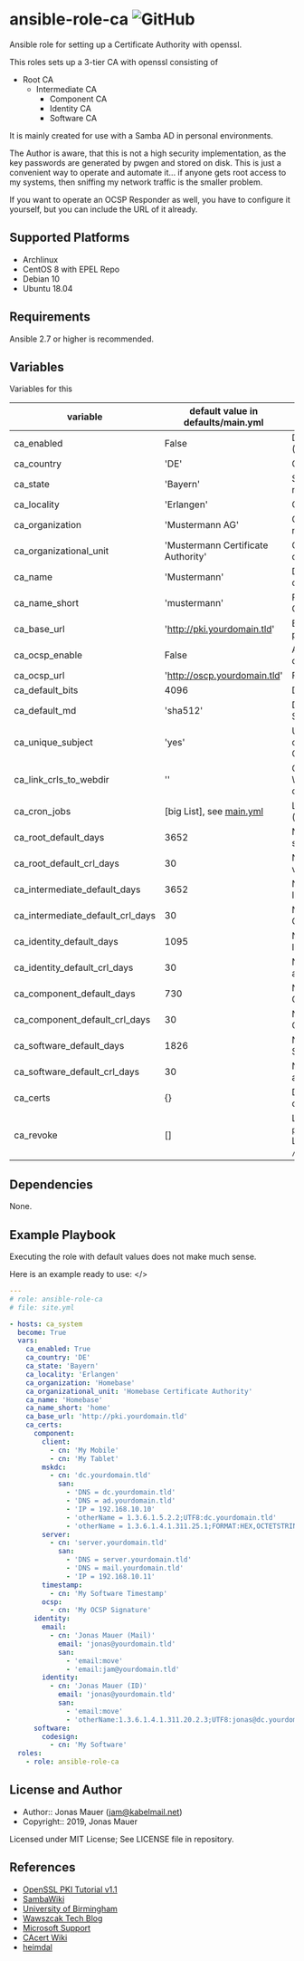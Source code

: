 # ansible-role-ca ![GitHub](https://img.shields.io/github/license/jam82/ansible-role-ca)

Ansible role for setting up a Certificate Authority with openssl.

This roles sets up a 3-tier CA with openssl consisting of

* Root CA
  * Intermediate CA
    * Component CA
    * Identity CA
    * Software CA

It is mainly created for use with a Samba AD in personal environments.

The Author is aware, that this is not a high security implementation, as the key passwords are generated by pwgen and stored on disk. This is just a convenient way to operate and automate it... if anyone gets root access to my systems, then sniffing my network traffic is the smaller problem.

If you want to operate an OCSP Responder as well, you have to configure it yourself, but you can include the URL of it already.

## Supported Platforms

* Archlinux
* CentOS 8 with EPEL Repo
* Debian 10
* Ubuntu 18.04

## Requirements

Ansible 2.7 or higher is recommended.

## Variables

Variables for this

| variable | default value in defaults/main.yml | description |
| -------- | ---------------------------------- | ----------- |
| ca_enabled | False | Determine whether role is enabled (True) or not (False) |
| ca_country | 'DE' | Country in distginguished name |
| ca_state | 'Bayern' | StateOrProvince in distginguished name |
| ca_locality | 'Erlangen' | City in distginguished name |
| ca_organization | 'Mustermann AG' | Oragnization in distginguished name |
| ca_organizational_unit | 'Mustermann Certificate Authority' | OragnizationalUnit in distginguished name |
| ca_name | 'Mustermann' | DisplayName of the CA, in this case "Mustermann Root CA", etc. |
| ca_name_short | 'mustermann'  | Foldername/filename to store the CA in in /etc/ssl/ and for the scripts |
| ca_base_url | 'http://pki.yourdomain.tld' | Base URL used for building CRL path, etc. |
| ca_ocsp_enable | False | Add OCSP Information to openssl config files |
| ca_ocsp_url | 'http://oscp.yourdomain.tld' | FQDN of OCSP responder |
| ca_default_bits | 4096 | Default key size of RSA keys |
| ca_default_md | 'sha512' | Default hash algorithm to use, SHA2-512 |
| ca_unique_subject | 'yes' | Unique subjects mean, that two certificates cannot have the same CommonName |
| ca_link_crls_to_webdir | '' | Create symlinks for CRLs to Webserver directory (see ca_base_url) |
| ca_cron_jobs | [big List], see [main.yml](https://github.com/jam82/ansible-role-ca/blob/master/defaults/main.yml) | List of cronjobs to generate CRLs (run daily/weekly) |
| ca_root_default_days | 3652 | No of days the root CA and its signed certs are valid |
| ca_root_default_crl_days | 30 | No of days the root CA CRLs are valid |
| ca_intermediate_default_days | 3652 | No of days certificates from Intermediate CA are valid |
| ca_intermediate_default_crl_days | 30 | No of days the Intermediate CA CRLs are valid |
| ca_identity_default_days | 1095 | No of days certificates from Identity CA are valid |
| ca_identity_default_crl_days | 30 | No of days the Identity CA CRLs are valid |
| ca_component_default_days | 730 | No of days certificates from Component CA are valid |
| ca_component_default_crl_days | 30 | No of days the Component CA CRLs are valid |
| ca_software_default_days | 1826 | No of days certificates from Software CA are valid |
| ca_software_default_crl_days | 30 | No of days the Software CA CRLs are valid |
| ca_certs | {} | Dictionary of certificate infos, for certs to create. See [Example](#example) |
| ca_revoke | [] | List of dicts, i.e. `- { file: 'my-phone.pem', ca: 'component' }`. Looks for `file` in `/etc/ssl/{{ca_name_short}}/certs`. |

## Dependencies

None.

## Example Playbook

Executing the role with default values does not make much sense.

Here is an example ready to use: <a name="example"></>

```yaml
---
# role: ansible-role-ca
# file: site.yml

- hosts: ca_system
  become: True
  vars:
    ca_enabled: True
    ca_country: 'DE'
    ca_state: 'Bayern'
    ca_locality: 'Erlangen'
    ca_organization: 'Homebase'
    ca_organizational_unit: 'Homebase Certificate Authority'
    ca_name: 'Homebase'
    ca_name_short: 'home'
    ca_base_url: 'http://pki.yourdomain.tld'
    ca_certs:
      component:
        client:
          - cn: 'My Mobile'
          - cn: 'My Tablet'
        mskdc:
          - cn: 'dc.yourdomain.tld'
            san:
              - 'DNS = dc.yourdomain.tld'
              - 'DNS = ad.yourdomain.tld'
              - 'IP = 192.168.10.10'
              - 'otherName = 1.3.6.1.5.2.2;UTF8:dc.yourdomain.tld'
              - 'otherName = 1.3.6.1.4.1.311.25.1;FORMAT:HEX,OCTETSTRING:2BEA00D953125447A22BCF28508DFED3'
        server:
          - cn: 'server.yourdomain.tld'
            san:
              - 'DNS = server.yourdomain.tld'
              - 'DNS = mail.yourdomain.tld'
              - 'IP = 192.168.10.11'
        timestamp:
          - cn: 'My Software Timestamp'
        ocsp:
          - cn: 'My OCSP Signature'
      identity:
        email:
          - cn: 'Jonas Mauer (Mail)'
            email: 'jonas@yourdomain.tld'
            san:
              - 'email:move'
              - 'email:jam@yourdomain.tld'
        identity:
          - cn: 'Jonas Mauer (ID)'
            email: 'jonas@yourdomain.tld'
            san:
              - 'email:move'
              - 'otherName:1.3.6.1.4.1.311.20.2.3;UTF8:jonas@dc.yourdomain.tld'
      software:
        codesign:
          - cn: 'My Software'
  roles:
    - role: ansible-role-ca
```

## License and Author

* Author:: Jonas Mauer (<jam@kabelmail.net>)
* Copyright:: 2019, Jonas Mauer

Licensed under MIT License;
See LICENSE file in repository.

## References

* [OpenSSL PKI Tutorial v1.1](https://pki-tutorial.readthedocs.io/en/latest/)
* [SambaWiki](https://wiki.samba.org/index.php/Samba_AD_Smart_Card_Login)
* [University of Birmingham](https://www.cs.bham.ac.uk/~smp/resources/peap/)
* [Wawszcak Tech Blog](http://wawszczak.pr0.pl/en/2016/05/17/openssl-msentca-gen-req/)
* [Microsoft Support](https://support.microsoft.com/en-us/help/291010/requirements-for-domain-controller-certificates-from-a-third-party-ca)
* [CAcert Wiki](http://wiki.cacert.org/DomainController)
* [heimdal](https://github.com/heimdal/heimdal/wiki/Setting-up-PK-INIT-and-Certificates)
